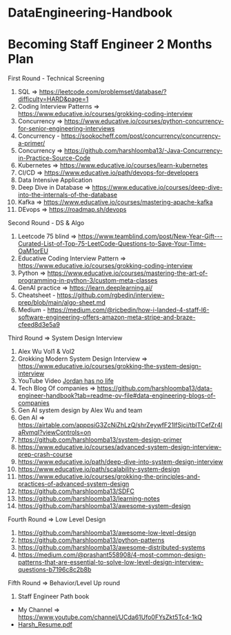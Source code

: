 # DataEngineering-Handbook

Becoming Staff Engineer 
2 Months Plan
=================================
First Round - Technical Screening
1. SQL => https://leetcode.com/problemset/database/?difficulty=HARD&page=1
2. Coding Interview Patterns => https://www.educative.io/courses/grokking-coding-interview
3. Concurrency => https://www.educative.io/courses/python-concurrency-for-senior-engineering-interviews
4. Concurrency - https://sookocheff.com/post/concurrency/concurrency-a-primer/
5. Concurrency => https://github.com/harshloomba13/-Java-Concurrency-in-Practice-Source-Code
6. Kubernetes => https://www.educative.io/courses/learn-kubernetes
7. CI/CD => https://www.educative.io/path/devops-for-developers
8. Data Intensive Application
9. Deep Dive in Database => https://www.educative.io/courses/deep-dive-into-the-internals-of-the-database
10. Kafka => https://www.educative.io/courses/mastering-apache-kafka
11. DEvops => https://roadmap.sh/devops

Second Round - DS & Algo
1. Leetcode 75 blind => https://www.teamblind.com/post/New-Year-Gift---Curated-List-of-Top-75-LeetCode-Questions-to-Save-Your-Time-OaM1orEU
2. Educative Coding Interview Pattern => https://www.educative.io/courses/grokking-coding-interview
3. Python => https://www.educative.io/courses/mastering-the-art-of-programming-in-python-3/custom-meta-classes
4. GenAI practice => https://learn.deeplearning.ai/
5. Cheatsheet - https://github.com/rgbedin/interview-prep/blob/main/algo-sheet.md
6. Medium - https://medium.com/@ricbedin/how-i-landed-4-staff-l6-software-engineering-offers-amazon-meta-stripe-and-braze-cfeed8d3e5a9

Third Round => System Design Interview 
1. Alex Wu Vol1 & Vol2
2. Grokking Modern System Design Interview => https://www.educative.io/courses/grokking-the-system-design-interview
3. YouTube Video [Jordan has no life](https://www.youtube.com/@jordanhasnolife5163)
4. Tech Blog Of companies => https://github.com/harshloomba13/data-engineer-handbook?tab=readme-ov-file#data-engineering-blogs-of-companies
5. Gen AI system design by Alex Wu and team
6. Gen AI => https://airtable.com/apppsiG3ZcNjZhLzQ/shrZeywfF21lfSjci/tblTCefZr4laRvmqI?viewControls=on 
7. https://github.com/harshloomba13/system-design-primer
8. https://www.educative.io/courses/advanced-system-design-interview-prep-crash-course
9. https://www.educative.io/path/deep-dive-into-system-design-interview
10. https://www.educative.io/path/scalability-system-design
11. https://www.educative.io/courses/grokking-the-principles-and-practices-of-advanced-system-design
12. https://github.com/harshloomba13/SDFC
13. https://github.com/harshloomba13/learning-notes
14. https://github.com/harshloomba13/awesome-system-design

Fourth Round => Low Level Design
1. https://github.com/harshloomba13/awesome-low-level-design
2. https://github.com/harshloomba13/python-patterns
3. https://github.com/harshloomba13/awesome-distributed-systems
4. https://medium.com/@prashant558908/4-most-common-design-patterns-that-are-essential-to-solve-low-level-design-interview-questions-b7196c8c2b8b

Fifth Round => Behavior/Level Up round 
1. Staff Engineer Path book

- My Channel => https://www.youtube.com/channel/UCda61Ufo0FYsZkt5Tc4-1kQ
- [Harsh_Resume.pdf](https://github.com/user-attachments/files/18122237/Harsh_Resume.pdf)


